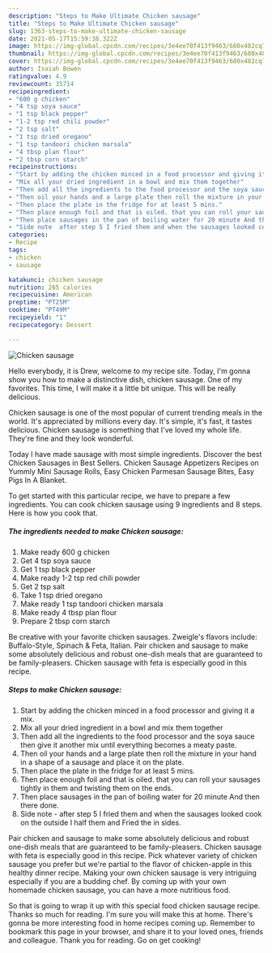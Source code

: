 ```yaml
---
description: "Steps to Make Ultimate Chicken sausage"
title: "Steps to Make Ultimate Chicken sausage"
slug: 1363-steps-to-make-ultimate-chicken-sausage
date: 2021-05-17T15:59:38.322Z
image: https://img-global.cpcdn.com/recipes/3e4ee70f413f9463/680x482cq70/chicken-sausage-recipe-main-photo.jpg
thumbnail: https://img-global.cpcdn.com/recipes/3e4ee70f413f9463/680x482cq70/chicken-sausage-recipe-main-photo.jpg
cover: https://img-global.cpcdn.com/recipes/3e4ee70f413f9463/680x482cq70/chicken-sausage-recipe-main-photo.jpg
author: Isaiah Bowen
ratingvalue: 4.9
reviewcount: 35714
recipeingredient:
- "600 g chicken"
- "4 tsp soya sauce"
- "1 tsp black pepper"
- "1-2 tsp red chili powder"
- "2 tsp salt"
- "1 tsp dried oregano"
- "1 tsp tandoori chicken marsala"
- "4 tbsp plan flour"
- "2 tbsp corn starch"
recipeinstructions:
- "Start by adding the chicken minced in a food processor and giving it a mix."
- "Mix all your dried ingredient in a bowl and mix them together"
- "Then add all the ingredients to the food processor and the soya sauce then give it another mix until everything becomes a meaty paste."
- "Then oil your hands and a large plate then roll the mixture in your hand in a shape of a sausage and place it on the plate."
- "Then place the plate in the fridge for at least 5 mins."
- "Then place enough foil and that is oiled. that you can roll your sausages tightly in them and twisting them on the ends."
- "Then place sausages in the pan of boiling water for 20 minute And then there done."
- "Side note  after step 5 I fried them and when the sausages looked cook on the outside I half them and Fried the in sides."
categories:
- Recipe
tags:
- chicken
- sausage

katakunci: chicken sausage 
nutrition: 265 calories
recipecuisine: American
preptime: "PT25M"
cooktime: "PT49M"
recipeyield: "1"
recipecategory: Dessert

---
```



![Chicken sausage](https://img-global.cpcdn.com/recipes/3e4ee70f413f9463/680x482cq70/chicken-sausage-recipe-main-photo.jpg)

Hello everybody, it is Drew, welcome to my recipe site. Today, I'm gonna show you how to make a distinctive dish, chicken sausage. One of my favorites. This time, I will make it a little bit unique. This will be really delicious.

Chicken sausage is one of the most popular of current trending meals in the world. It's appreciated by millions every day. It's simple, it's fast, it tastes delicious. Chicken sausage is something that I've loved my whole life. They're fine and they look wonderful.

Today I have made sausage with most simple ingredients. Discover the best Chicken Sausages in Best Sellers. Chicken Sausage Appetizers Recipes on Yummly Mini Sausage Rolls, Easy Chicken Parmesan Sausage Bites, Easy Pigs In A Blanket.


To get started with this particular recipe, we have to prepare a few ingredients. You can cook chicken sausage using 9 ingredients and 8 steps. Here is how you cook that.

<!--inarticleads1-->

##### The ingredients needed to make Chicken sausage:

1. Make ready 600 g chicken
1. Get 4 tsp soya sauce
1. Get 1 tsp black pepper
1. Make ready 1-2 tsp red chili powder
1. Get 2 tsp salt
1. Take 1 tsp dried oregano
1. Make ready 1 tsp tandoori chicken marsala
1. Make ready 4 tbsp plan flour
1. Prepare 2 tbsp corn starch


Be creative with your favorite chicken sausages. Zweigle&#39;s flavors include: Buffalo-Style, Spinach &amp; Feta, Italian. Pair chicken and sausage to make some absolutely delicious and robust one-dish meals that are guaranteed to be family-pleasers. Chicken sausage with feta is especially good in this recipe. 

<!--inarticleads2-->

##### Steps to make Chicken sausage:

1. Start by adding the chicken minced in a food processor and giving it a mix.
1. Mix all your dried ingredient in a bowl and mix them together
1. Then add all the ingredients to the food processor and the soya sauce then give it another mix until everything becomes a meaty paste.
1. Then oil your hands and a large plate then roll the mixture in your hand in a shape of a sausage and place it on the plate.
1. Then place the plate in the fridge for at least 5 mins.
1. Then place enough foil and that is oiled. that you can roll your sausages tightly in them and twisting them on the ends.
1. Then place sausages in the pan of boiling water for 20 minute And then there done.
1. Side note  - after step 5 I fried them and when the sausages looked cook on the outside I half them and Fried the in sides.


Pair chicken and sausage to make some absolutely delicious and robust one-dish meals that are guaranteed to be family-pleasers. Chicken sausage with feta is especially good in this recipe. Pick whatever variety of chicken sausage you prefer but we&#39;re partial to the flavor of chicken-apple in this healthy dinner recipe. Making your own chicken sausage is very intriguing especially if you are a budding chef. By coming up with your own homemade chicken sausage, you can have a more nutritious food. 

So that is going to wrap it up with this special food chicken sausage recipe. Thanks so much for reading. I'm sure you will make this at home. There's gonna be more interesting food in home recipes coming up. Remember to bookmark this page in your browser, and share it to your loved ones, friends and colleague. Thank you for reading. Go on get cooking!
